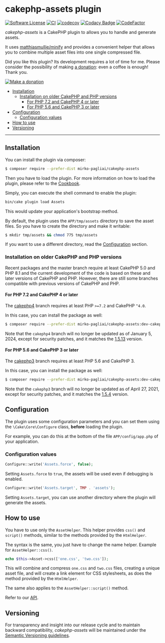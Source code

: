 # cakephp-assets plugin

[![Software License](https://img.shields.io/badge/license-MIT-brightgreen.svg?style=flat-square)](LICENSE.txt)
[![CI](https://github.com/mirko-pagliai/cakephp-assets/actions/workflows/ci.yml/badge.svg)](https://github.com/mirko-pagliai/cakephp-assets/actions/workflows/ci.yml)
[![codecov](https://codecov.io/gh/mirko-pagliai/cakephp-assets/branch/master/graph/badge.svg)](https://codecov.io/gh/mirko-pagliai/cakephp-assets)
[![Codacy Badge](https://app.codacy.com/project/badge/Grade/aff2a01112854ae6bd8d57e27f37213d)](https://www.codacy.com/gh/mirko-pagliai/cakephp-assets/dashboard?utm_source=github.com&amp;utm_medium=referral&amp;utm_content=mirko-pagliai/cakephp-assets&amp;utm_campaign=Badge_Grade)
[![CodeFactor](https://www.codefactor.io/repository/github/mirko-pagliai/cakephp-assets/badge)](https://www.codefactor.io/repository/github/mirko-pagliai/cakephp-assets)

*cakephp-assets* is a CakePHP plugin to allows you to handle and generate assets.

It uses [matthiasmullie/minify](https://github.com/matthiasmullie/minify) and
provides a convenient helper that allows you to combine multiple asset files
into one single compressed file.

Did you like this plugin? Its development requires a lot of time for me.
Please consider the possibility of making [a donation](https://paypal.me/mirkopagliai):
even a coffee is enough! Thank you.

[![Make a donation](https://www.paypalobjects.com/webstatic/mktg/logo-center/logo_paypal_carte.jpg)](https://paypal.me/mirkopagliai)

* [Installation](#installation)
  + [Installation on older CakePHP and PHP versions](#installation-on-older-cakephp-and-php-versions)
    - [For PHP 7.2 and CakePHP 4 or later](#for-php-72-and-cakephp-4-or-later)
    - [For PHP 5.6 and CakePHP 3 or later](#for-php-56-and-cakephp-3-or-later)
* [Configuration](#configuration)
  + [Configuration values](#configuration-values)
* [How to use](#how-to-use)
* [Versioning](#versioning)

***

## Installation
You can install the plugin via composer:

```bash
$ composer require --prefer-dist mirko-pagliai/cakephp-assets
```

Then you have to load the plugin. For more information on how to load the plugin,
please refer to the [Cookbook](https://book.cakephp.org/4.0/en/plugins.html#loading-a-plugin).

Simply, you can execute the shell command to enable the plugin:
```bash
bin/cake plugin load Assets
```
This would update your application's bootstrap method.

By default, the plugin uses the `APP/tmp/assets` directory to save the
asset files. So you have to create the directory and make it writable:

```bash
$ mkdir tmp/assets && chmod 775 tmp/assets
```

If you want to use a different directory, read the [Configuration](#configuration) section.

### Installation on older CakePHP and PHP versions
Recent packages and the master branch require at least CakePHP 5.0 and PHP 8.1
and the current development of the code is based on these and later versions of
CakePHP and PHP.
However, there are still some branches compatible with previous versions of
CakePHP and PHP.

#### For PHP 7.2 and CakePHP 4 or later
The [cakephp4](//github.com/mirko-pagliai/cakephp-assets/tree/cakephp4) branch
requires at least PHP `>=7.2` and CakePHP `^4.0`.

In this case, you can install the package as well:
```bash
$ composer require --prefer-dist mirko-pagliai/cakephp-assets:dev-cakephp4
```

Note that the `cakephp4` branch will no longer be updated as of January 5, 2024,
except for security patches, and it matches the
[1.5.13](//github.com/mirko-pagliai/cakephp-assets/releases/tag/1.5.13) version.

#### For PHP 5.6 and CakePHP 3 or later
The [cakephp3](https://github.com/mirko-pagliai/cakephp-assets/tree/cakephp3) branch
requires at least PHP 5.6 and CakePHP 3.

In this case, you can install the package as well:
```bash
$ composer require --prefer-dist mirko-pagliai/cakephp-assets:dev-cakephp3
```

Note that the `cakephp3` branch will no longer be updated as of April 27, 2021,
except for security patches, and it matches the
[1.5.4](https://github.com/mirko-pagliai/cakephp-assets/releases/tag/1.5.4) version.

## Configuration
The plugin uses some configuration parameters and you can set them using the
`\Cake\Core\Configure` class, **before** loading the plugin.

For example, you can do this at the bottom of the file `APP/config/app.php`
of your application.

### Configuration values

```php
Configure::write('Assets.force', false);
```

Setting `Assets.force` to `true`, the assets will be used even if debugging is
enabled.

```php
Configure::write('Assets.target', TMP . 'assets');
```

Setting `Assets.target`, you can use another directory where the plugin will
generate the assets.

## How to use
You have to use only the `AssetHelper`. This helper provides `css()` and
`script()` methods, similar to the methods provided by the `HtmlHelper`.

The syntax is the same, you just have to change the name helper. Example for
`AssetHelper::css()`.

```php
echo $this->Asset->css(['one.css', 'two.css']);
```

This will combine and compress `one.css` and `two.css` files, creating a unique
asset file, and will create a link element for CSS stylesheets, as does the
method provided by the `HtmlHelper`.

The same also applies to the `AssetHelper::script()` method.

Refer to our [API](https://mirko-pagliai.github.io/cakephp-assets).

## Versioning
For transparency and insight into our release cycle and to maintain backward
compatibility, *cakephp-assets* will be maintained under the
[Semantic Versioning guidelines](http://semver.org).
